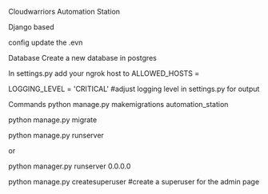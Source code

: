 Cloudwarriors Automation Station 

Django based


config
update the .evn


Database
Create a new database in postgres



In settings.py
add your ngrok host to ALLOWED_HOSTS = 

LOGGING_LEVEL = 'CRITICAL' #adjust logging level in settings.py for output



Commands
python manage.py makemigrations automation_station

python manage.py migrate

python manage.py runserver

or

python manager.py runserver 0.0.0.0

python manage.py createsuperuser #create a superuser for the admin page


